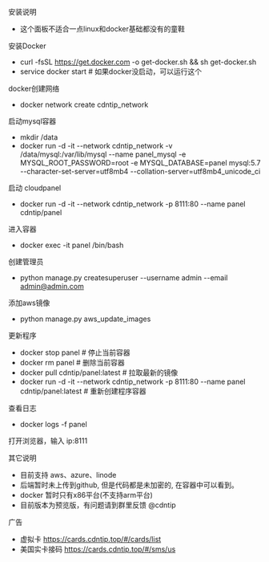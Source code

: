 安装说明

- 这个面板不适合一点linux和docker基础都没有的童鞋

安装Docker

- curl -fsSL https://get.docker.com -o get-docker.sh && sh get-docker.sh
- service docker start  # 如果docker没启动，可以运行这个

docker创建网络

- docker network create cdntip_network

启动mysql容器

- mkdir /data
- docker run -d -it --network cdntip_network -v /data/mysql:/var/lib/mysql --name panel_mysql -e MYSQL_ROOT_PASSWORD=root -e MYSQL_DATABASE=panel mysql:5.7 --character-set-server=utf8mb4 --collation-server=utf8mb4_unicode_ci

启动 cloudpanel 

- docker run -d -it --network cdntip_network -p 8111:80 --name panel cdntip/panel

进入容器

- docker exec -it panel /bin/bash

创建管理员
- python manage.py createsuperuser --username admin --email admin@admin.com

添加aws镜像
- python manage.py aws_update_images

更新程序
- docker stop panel # 停止当前容器
- docker rm panel # 删除当前容器
- docker pull cdntip/panel:latest # 拉取最新的镜像
- docker run -d -it --network cdntip_network -p 8111:80 --name panel cdntip/panel:latest # 重新创建程序容器

查看日志 
- docker logs -f panel 

打开浏览器，输入  ip:8111

其它说明
- 目前支持 aws、azure、linode
- 后端暂时未上传到github, 但是代码都是未加密的, 在容器中可以看到。
- docker 暂时只有x86平台(不支持arm平台)
- 目前版本为预览版，有问题请到群里反馈 @cdntip

广告
- 虚拟卡       https://cards.cdntip.top/#/cards/list
- 美国实卡接码  https://cards.cdntip.top/#/sms/us
